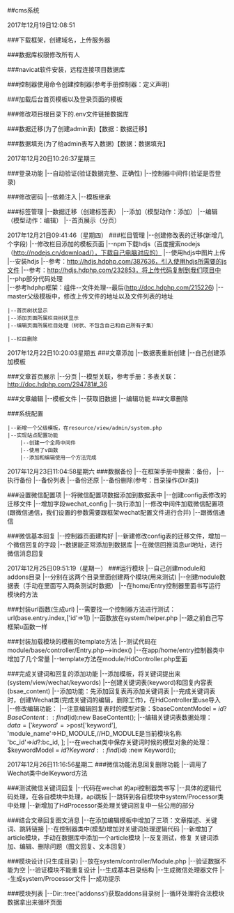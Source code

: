 ##cms系统

2017年12月19日12:08:51

###下载框架，创建域名，上传服务器

###数据库权限修改所有人

###navicat软件安装，远程连接项目数据库

###控制器使用命令创建控制器(参考手册控制器：定义声明)

###加载后台首页模板以及登录页面的模板

###修改项目根目录下的.env文件链接数据库

###数据迁移(为了创建admin表)【数据：数据迁移】

###数据填充(为了给admin表写入数据)【数据：数据填充】




2017年12月20日10:26:37星期三

###登录功能
    |--自动验证(验证数据完整、正确性)
    |--控制器中间件(验证是否登录)
    
###修改密码
    |--依赖注入
    |--模板继承

###标签管理
    |--数据迁移（创建标签表）
    |--添加（模型动作：添加）
    |--编辑（模型动作：编辑）
    |--首页展示（分页）
    
    
2017年12月21日09:41:46（星期四）
###栏目管理
    |--创建修改表的迁移(新增几个字段)
    |--修改栏目添加的模板页面
    |--npm下载hdjs（百度搜索nodejs（http://nodejs.cn/download/），下载自己电脑对应的）
    |--使用hdjs中图片上传
        |--安装hdjs
        |--参考：http://hdjs.hdphp.com/387636，引入使用hdjs所需要的js文件
        |--参考：http://hdjs.hdphp.com/232853，将上传代码复制到我们项目中
    |--php部分代码处理   
        |--参考hdphp框架：组件--文件处理--最后(http://doc.hdphp.com/215226)
        |--master父级模板中，修改上传文件的地址以及文件列表的地址
        
    |--首页树状显示
    |--添加页面所属栏目树状显示
    |--编辑页面所属栏目处理（树状、不包含自己和自己所有子集）  
    
    |--栏目删除   


2017年12月22日10:20:03星期五
###文章添加
    |--数据表重新创建
    |--自己创建添加模板
    
###文章首页展示
    |--分页
    |--模型关联，参考手册：多表关联：http://doc.hdphp.com/294781#_36
    
###文章编辑
    |--模板文件
    |--获取旧数据
    |--编辑功能
###文章删除

###系统配置

    |--新增一个父级模板，在resource/view/admin/system.php
    |--实现站点配置功能
        |--创建一个全局中间件
        |--使用了v函数
        |--添加和编辑使用一个方法完成    
    
    
2017年12月23日11:04:58星期六
###数据备份
    |--在框架手册中搜索：备份，
    |--执行备份
    |--备份列表
    |--备份还原
    |--备份删除(参考：目录操作(Dir类))

###设置微信配置项
    |--将微信配置项数据添加到数据表中
        |--创建config表修改的迁移文件
        |--增加字段wechat_config
        |--执行添加
        |--修改中间件加载微信配置项(跟微信通信，我们设置的参数需要跟框架wechat配置文件进行合并)
        |--跟微信通信
        
###微信基本回复
    |--控制器页面建构好
    |--新建修改config表的迁移文件，增加一个微信回复的字段
    |--数据能正常添加到数据库
    |--在微信回推消息url地址，进行微信消息回复  
    
2017年12月25日09:51:19（星期一）
###运行模块
    |--自己创建module和addons目录
    |--分别在这两个目录里面创建两个模块(用来测试)
    |--创建module数据表（手动在里面写入两条测试时数据）
    |--在home/Entry控制器里面书写运行模块的方法
    
###封装url函数(生成url)
    |--需要找一个控制器方法进行测试：url(base.entry.index,['id'=>1])
    |--函数放在system/helper.php
    |--跟之前自己写框架u函数一样    
    
###封装加载模块的模板的template方法
    |--测试代码在module/base/controller/Entry.php-->index()
    |--在app/home/entry控制器类中增加了几个常量
    |--template方法在module/HdController.php里面
    
###完成关键词和回复的添加功能
    |--添加模板，将关键词提出来(system/view/wechat/keywords)
    |--创建关键词表(keyword)和回复内容表(bsae_content)
    |--添加功能：先添加回复表再添加关键词表
        |--完成关键词表时，创建Wechat类(完成关键词的编辑，删除工作)，在HdController里use导入
    |--修改编辑功能：
        |--注意编辑回复表时的模型对象：$baseContentModel = $id?BaseContent::find($id):new BaseContent();
        |--编辑关键词表数据处理：
            $data = [
            		'keyword'=>$post['keyword'],
            		'module_name'=>HD_MODULE,//HD_MODULE是当前模块名称
            		'bc_id'=>$id ? :$bc_id,
            ]; 
        |--在wechat类中保存关键词时候的模型对象的处理：$keywordModel = $id ? Keyword::find($id) :new Keyword();  
        
        
2017年12月26日11:16:56星期二
###微信功能消息回复删除功能
    |--调用了Wechat类中delKeyword方法 

###测试微信关键词回复
    |--代码在wechat  的api控制器类书写
    |--具体的逻辑代码处理，在各自模块中处理，api跳板
    |--跳转到各自模块中system/Processor类中处理
    |--新增加了HdProcessor类处理关键词回复中一些公用的部分
    
###结合文章回复图文消息
    |--在添加编辑模板中增加了三项：文章描述、关键词、跳转链接
    |--在控制器类中(模型)增加对关键词处理逻辑代码
    |--新增加了article模块，手动在数据库中添加一个article模块
    |--反复测试，修复 关键词添加、编辑、删除问题（图文回复、文本回复）

###模块设计(只生成目录)
    |--放在system/controller/Module.php
    |--验证数据不能为空
    |--验证模块不能重复设计
    |--生成基本目录结构
    |--生成微信处理器文件
    |--生成system/Processor文件
    |--成功提示

###模块列表
    |--Dir::tree('addonss')获取addons目录树
    |--循环处理将合法模块数据拿出来循环页面









    